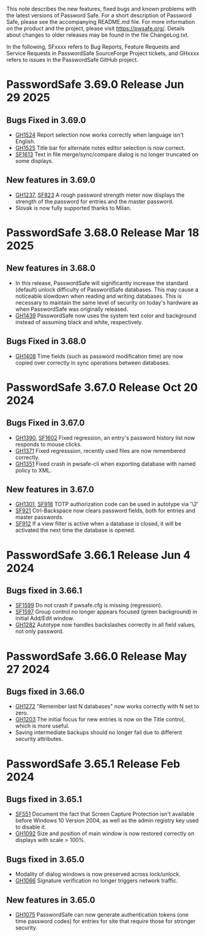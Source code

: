 This note describes the new features, fixed bugs and known problems with the latest versions of Password Safe. For a short description of
Password Safe, please see the accompanying README.md file. For more information on the product and the project, please visit
https://pwsafe.org/. Details about changes to older releases may be found in the file ChangeLog.txt.

In the following, SFxxxx refers to Bug Reports, Feature Requests and Service Requests in PasswordSafe SourceForge Project tickets, and GHxxxx refers to issues in the PasswordSafe GitHub project.

PasswordSafe 3.69.0 Release Jun 29 2025
=========================================
Bugs Fixed in 3.69.0
-----------------------
* [GH1524](https://github.com/pwsafe/pwsafe/issues/1524) Report selection now works correctly when language isn't English.
* [GH1525](https://github.com/pwsafe/pwsafe/issues/1525) Title bar for alternate notes editor selection is now correct.
* [SF1613](https://sourceforge.net/p/passwordsafe/bugs/1613/) Text in file merge/sync/compare dialog is no longer truncated on some displays.


New features in 3.69.0
----------------------
* [GH1237](https://github.com/pwsafe/pwsafe/issues/1237), [SF823](https://sourceforge.net/p/passwordsafe/feature-requests/823/) A rough password strength meter now displays the strength of the password
for entries and the master password.
* Slovak is now fully supported thanks to Milan. 

PasswordSafe 3.68.0 Release Mar 18 2025
=======================================

New features in 3.68.0
----------------------
* In this release, PasswordSafe will significantly increase the standard (default) unlock difficulty of PasswordSafe databases. This may cause a noticeable slowdown when reading and writing databases.
 This is necessary to maintain the same level of security on today's hardware as when PasswordSafe was originally released.
 * [GH1439](https://github.com/pwsafe/pwsafe/issues/1439) PasswordSafe now uses the system text color and background instead of assuming black and white, respectively.

Bugs Fixed in 3.68.0
-----------------------
* [GH1408](https://github.com/pwsafe/pwsafe/issues/1408) Time fields (such as password modification time) are now copied over correctly in sync operations between databases.


PasswordSafe 3.67.0 Release Oct 20 2024
=======================================

Bugs Fixed in 3.67.0
----------------------
* [GH1390](https://github.com/pwsafe/pwsafe/issues/1390), [SF1602](https://sourceforge.net/p/passwordsafe/bugs/1602/) Fixed regression, an entry's password history list now responds to mouse clicks.
* [GH1371](https://github.com/pwsafe/pwsafe/issues/1371) Fixed regresssion, recently used files are now remembered correctly.
* [GH1351](https://github.com/pwsafe/pwsafe/issues/1351) Fixed crash in pwsafe-cli when exporting database with named policy to XML.

New features in 3.67.0
----------------------
* [GH1301](https://github.com/pwsafe/pwsafe/issues/1301), [SF918](https://sourceforge.net/p/passwordsafe/feature-requests/918/) TOTP authorization code can be used in autotype via '\2'
* [SF921](https://sourceforge.net/p/passwordsafe/feature-requests/921/) Ctrl-Backspace now clears password fields, both for entries and master passwords.
* [SF912](https://sourceforge.net/p/passwordsafe/feature-requests/912/) If a view filter is active when a database is closed, it will be activated the next time the database is opened.


PasswordSafe 3.66.1 Release Jun 4 2024
======================================

Bugs fixed in 3.66.1
--------------------

* [SF1599](https://sourceforge.net/p/passwordsafe/bugs/1599/) Do not crash if pwsafe.cfg is missing (regression).
* [SF1597](https://sourceforge.net/p/passwordsafe/bugs/1597/) Group control no longer appears focused (green background) in initial Add/Edit window.
* [GH1282](https://github.com/pwsafe/pwsafe/issues/1282) Autotype now handles backslashes correctly in all field values, not only password.

PasswordSafe 3.66.0 Release May 27 2024
=======================================
Bugs fixed in 3.66.0
--------------------

* [GH1272](https://github.com/pwsafe/pwsafe/issues/1272) "Remember last N databases" now works correctly with N set to zero.
* [GH1203](https://github.com/pwsafe/pwsafe/issues/1203) The initial focus for new entries is now on the Title control, which is more useful.
* Saving intermediate backups should no longer fail due to different security attributes.

PasswordSafe 3.65.1 Release Feb 2024
====================================

Bugs fixed in 3.65.1
--------------------

* [SF551](https://sourceforge.net/p/passwordsafe/support-requests/551/) Document the fact that Screen Capture Protection isn't available before Windows 10 Version 2004, as well as the admin registry key used to disable it.
* [GH1092](https://github.com/pwsafe/pwsafe/issues/1092) Size and position of main window is now restored correctly on displays with scale > 100%.

Bugs fixed in 3.65.0
--------------------

* Modality of dialog windows is now preserved across lock/unlock.
* [GH1066](https://github.com/pwsafe/pwsafe/issues/1066) Signature verification no longer triggers network traffic.


New features in 3.65.0
----------------------
* [GH1075](https://github.com/pwsafe/pwsafe/issues/1075) PasswordSafe can now generate authentication tokens (one time password codes) for entries for site that require those for stronger security.
